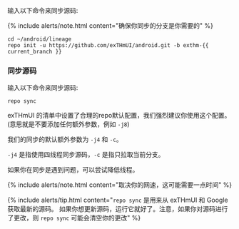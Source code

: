 输入以下命令来同步源码:

{% include alerts/note.html content="确保你同步的分支是你需要的" %}

```
cd ~/android/lineage
repo init -u https://github.com/exTHmUI/android.git -b exthm-{{ current_branch }}
```

### 同步源码

输入以下命令来同步源码:

```
repo sync
```

exTHmUI 的清单中设置了合理的repo默认配置，我们强烈建议你使用这个配置。(意思就是不要添加任何额外参数，例如 `-j8`)

我们的同步的默认额外参数为 `-j4` 和 `-c`。

`-j4` 是指使用四线程同步源码，`-c` 是指只拉取当前分支。

如果你在同步是遇到问题，可以尝试降低线程。

{% include alerts/note.html content="取决你的网速，这可能需要一点时间" %}

{% include alerts/tip.html content="`repo sync` 是用来从 exTHmUI 和 Google 获取最新的源码。
如果你想更新源码，运行它就好了。注意，如果你对源码进行了更改，则 `repo sync` 可能会清空你的更改" %}